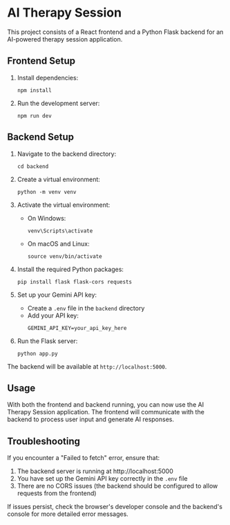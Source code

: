 # AI Therapy Session

This project consists of a React frontend and a Python Flask backend for an AI-powered therapy session application.

## Frontend Setup

1. Install dependencies:
   ```
   npm install
   ```

2. Run the development server:
   ```
   npm run dev
   ```

## Backend Setup

1. Navigate to the backend directory:
   ```
   cd backend
   ```

2. Create a virtual environment:
   ```
   python -m venv venv
   ```

3. Activate the virtual environment:
   - On Windows:
     ```
     venv\Scripts\activate
     ```
   - On macOS and Linux:
     ```
     source venv/bin/activate
     ```

4. Install the required Python packages:
   ```
   pip install flask flask-cors requests
   ```

5. Set up your Gemini API key:
   - Create a `.env` file in the `backend` directory
   - Add your API key:
     ```
     GEMINI_API_KEY=your_api_key_here
     ```

6. Run the Flask server:
   ```
   python app.py
   ```

The backend will be available at `http://localhost:5000`.

## Usage

With both the frontend and backend running, you can now use the AI Therapy Session application. The frontend will communicate with the backend to process user input and generate AI responses.

## Troubleshooting

If you encounter a "Failed to fetch" error, ensure that:
1. The backend server is running at http://localhost:5000
2. You have set up the Gemini API key correctly in the `.env` file
3. There are no CORS issues (the backend should be configured to allow requests from the frontend)

If issues persist, check the browser's developer console and the backend's console for more detailed error messages.